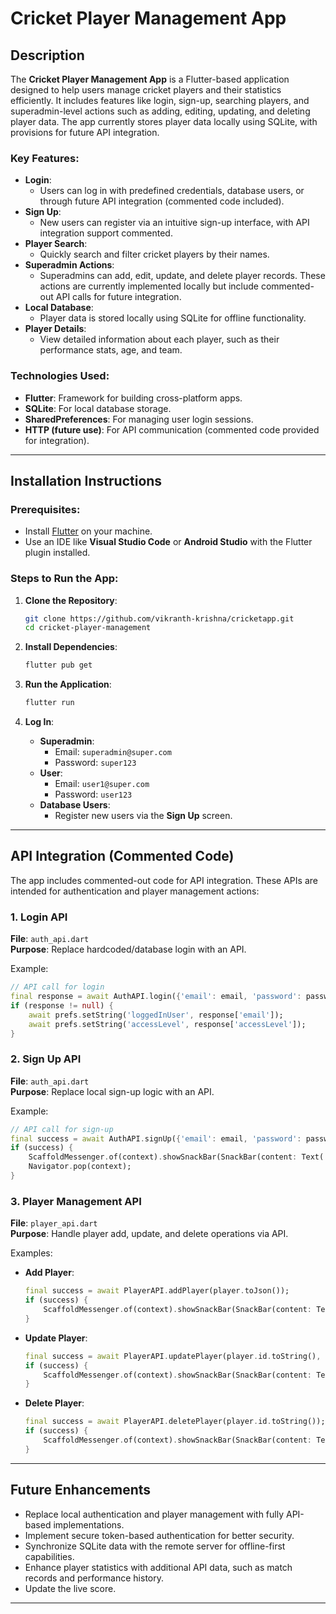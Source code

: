 # Cricket Player Management App

## Description

The **Cricket Player Management App** is a Flutter-based application designed to help users manage cricket players and their statistics efficiently. It includes features like login, sign-up, searching players, and superadmin-level actions such as adding, editing, updating, and deleting player data. The app currently stores player data locally using SQLite, with provisions for future API integration.

### Key Features:

- **Login**:
  - Users can log in with predefined credentials, database users, or through future API integration (commented code included).
- **Sign Up**:
  - New users can register via an intuitive sign-up interface, with API integration support commented.
- **Player Search**:
  - Quickly search and filter cricket players by their names.
- **Superadmin Actions**:
  - Superadmins can add, edit, update, and delete player records. These actions are currently implemented locally but include commented-out API calls for future integration.
- **Local Database**:
  - Player data is stored locally using SQLite for offline functionality.
- **Player Details**:
  - View detailed information about each player, such as their performance stats, age, and team.

### Technologies Used:

- **Flutter**: Framework for building cross-platform apps.
- **SQLite**: For local database storage.
- **SharedPreferences**: For managing user login sessions.
- **HTTP (future use)**: For API communication (commented code provided for integration).

---

## Installation Instructions

### Prerequisites:

- Install [Flutter](https://flutter.dev/docs/get-started/install) on your machine.
- Use an IDE like **Visual Studio Code** or **Android Studio** with the Flutter plugin installed.

### Steps to Run the App:

1. **Clone the Repository**:
   ```bash
   git clone https://github.com/vikranth-krishna/cricketapp.git
   cd cricket-player-management
   ```
2. **Install Dependencies**:
   ```bash
   flutter pub get
   ```
3. **Run the Application**:
   ```bash
   flutter run
   ```

4. **Log In**:
   - **Superadmin**:  
     - Email: `superadmin@super.com`  
     - Password: `super123`
   - **User**:  
     - Email: `user1@super.com`  
     - Password: `user123`
   - **Database Users**:  
     - Register new users via the **Sign Up** screen.

---

## API Integration (Commented Code)

The app includes commented-out code for API integration. These APIs are intended for authentication and player management actions:

### **1. Login API**
**File**: `auth_api.dart`  
**Purpose**: Replace hardcoded/database login with an API.

Example:
```dart
// API call for login
final response = await AuthAPI.login({'email': email, 'password': password});
if (response != null) {
    await prefs.setString('loggedInUser', response['email']);
    await prefs.setString('accessLevel', response['accessLevel']);
}
```

### **2. Sign Up API**
**File**: `auth_api.dart`  
**Purpose**: Replace local sign-up logic with an API.

Example:
```dart
// API call for sign-up
final success = await AuthAPI.signUp({'email': email, 'password': password});
if (success) {
    ScaffoldMessenger.of(context).showSnackBar(SnackBar(content: Text('Account created successfully')));
    Navigator.pop(context);
}
```

### **3. Player Management API**
**File**: `player_api.dart`  
**Purpose**: Handle player add, update, and delete operations via API.

Examples:
- **Add Player**:
  ```dart
  final success = await PlayerAPI.addPlayer(player.toJson());
  if (success) {
      ScaffoldMessenger.of(context).showSnackBar(SnackBar(content: Text('Player added successfully')));
  }
  ```

- **Update Player**:
  ```dart
  final success = await PlayerAPI.updatePlayer(player.id.toString(), player.toJson());
  if (success) {
      ScaffoldMessenger.of(context).showSnackBar(SnackBar(content: Text('Player updated successfully')));
  }
  ```

- **Delete Player**:
  ```dart
  final success = await PlayerAPI.deletePlayer(player.id.toString());
  if (success) {
      ScaffoldMessenger.of(context).showSnackBar(SnackBar(content: Text('Player deleted successfully')));
  }
  ```

---

## Future Enhancements

- Replace local authentication and player management with fully API-based implementations.
- Implement secure token-based authentication for better security.
- Synchronize SQLite data with the remote server for offline-first capabilities.
- Enhance player statistics with additional API data, such as match records and performance history.
- Update the live score.
---

